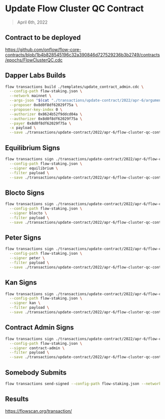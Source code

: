 # Update Flow Cluster QC Contract

> April 6th, 2022

## Contract to be deployed

https://github.com/onflow/flow-core-contracts/blob/1b4b828545196c32a390846d727529236b3b2749/contracts/epochs/FlowClusterQC.cdc

## Dapper Labs Builds

```sh
flow transactions build ./templates/update_contract_admin.cdc \
  --config-path flow-staking.json \
  --network mainnet \
  --args-json "$(cat "./transactions/update-contract/2022/apr-6/arguments-flow-cluster-qc.json")" \
  --proposer 0x8d0f8df62029f75a \
  --proposer-key-index 0 \
  --authorizer 0x8624b52f9ddcd04a \
  --authorizer 0x8d0f8df62029f75a \
  --payer 0x8d0f8df62029f75a \
  -x payload \
  --save ./transactions/update-contract/2022/apr-6/flow-cluster-qc-contract-upgrade-apr-6-unsigned.rlp
```

## Equilibrium Signs

```sh
flow transactions sign ./transactions/update-contract/2022/apr-6/flow-cluster-qc-contract-upgrade-apr-6-unsigned.rlp \
  --config-path flow-staking.json \
  --signer equilibrium \
  --filter payload \
  --save ./transactions/update-contract/2022/apr-6/flow-cluster-qc-contract-upgrade-apr-6-sig-1.rlp
```

## Blocto Signs

```sh
flow transactions sign ./transactions/update-contract/2022/apr-6/flow-cluster-qc-contract-upgrade-apr-6-sig-1.rlp \
  --config-path flow-staking.json \
  --signer blocto \
  --filter payload \
  --save ./transactions/update-contract/2022/apr-6/flow-cluster-qc-contract-upgrade-apr-6-sig-2.rlp
```

## Peter Signs

```sh
flow transactions sign ./transactions/update-contract/2022/apr-6/flow-cluster-qc-contract-upgrade-apr-6-sig-2.rlp \
  --config-path flow-staking.json \
  --signer peter \
  --filter payload \
  --save ./transactions/update-contract/2022/apr-6/flow-cluster-qc-contract-upgrade-apr-6-sig-3.rlp
```

## Kan Signs

```sh
flow transactions sign ./transactions/update-contract/2022/apr-6/flow-cluster-qc-contract-upgrade-apr-6-sig-3.rlp \
  --config-path flow-staking.json \
  --signer kan \
  --filter payload \
  --save ./transactions/update-contract/2022/apr-6/flow-cluster-qc-contract-upgrade-apr-6-sig-4.rlp
```

## Contract Admin Signs

```sh
flow transactions sign ./transactions/update-contract/2022/apr-6/flow-cluster-qc-contract-upgrade-apr-6-sig-4.rlp \
  --config-path flow-staking.json \
  --signer contract-admin \
  --filter payload \
  --save ./transactions/update-contract/2022/apr-6/flow-cluster-qc-contract-upgrade-apr-6-sig-complete.rlp
```

## Somebody Submits

```sh
flow transactions send-signed --config-path flow-staking.json --network mainnet ./transactions/update-contract/2022/apr-6/flow-cluster-qc-contract-upgrade-apr-6-sig-complete.rlp
```


## Results

https://flowscan.org/transaction/
